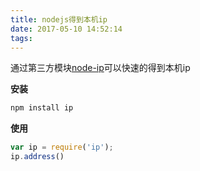 ```yaml
---
title: nodejs得到本机ip
date: 2017-05-10 14:52:14
tags:
---
```


通过第三方模块[node-ip](https://github.com/indutny/node-ip)可以快速的得到本机ip

**安装**

```bash
npm install ip
```

**使用**

```javascript
var ip = require('ip');
ip.address()
```
